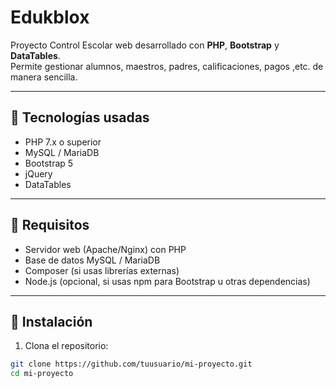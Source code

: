 # Edukblox
Proyecto Control Escolar web desarrollado con **PHP**, **Bootstrap** y **DataTables**.  
Permite gestionar alumnos, maestros, padres, calificaciones, pagos ,etc. de manera sencilla.

---

## 🔹 Tecnologías usadas

- PHP 7.x o superior  
- MySQL / MariaDB  
- Bootstrap 5  
- jQuery  
- DataTables  

---

## 🔹 Requisitos

- Servidor web (Apache/Nginx) con PHP  
- Base de datos MySQL / MariaDB  
- Composer (si usas librerías externas)  
- Node.js (opcional, si usas npm para Bootstrap u otras dependencias)

---

## 🔹 Instalación

1. Clona el repositorio:

```bash
git clone https://github.com/tuusuario/mi-proyecto.git
cd mi-proyecto
